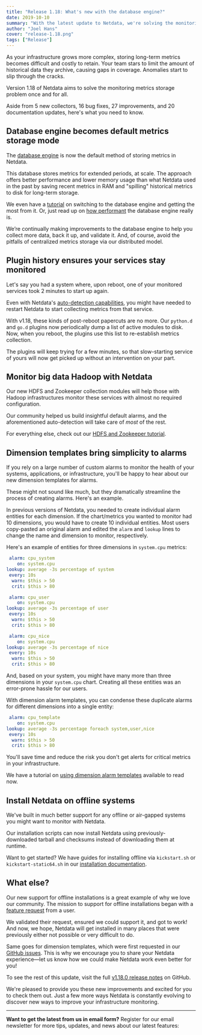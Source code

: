 ```yaml
---
title: "Release 1.18: What's new with the database engine?" 
date: 2019-10-10
summary: "With the latest update to Netdata, we're solving the monitoring metrics storage problem once and for all. Distributed metrics, smarter plugins, Hadoop monitoring, and offline installations." 
author: "Joel Hans" 
cover: "release-1.18.png" 
tags: ["Release"]
---
```


As your infrastructure grows more complex, storing long-term metrics becomes difficult and costly to retain. Your team
stars to limit the amount of historical data they archive, causing gaps in coverage. Anomalies start to slip through the
cracks.

Version 1.18 of Netdata aims to solve the monitoring metrics storage problem once and for all.

Aside from 5 new collectors, 16 bug fixes, 27 improvements, and 20 documentation updates, here's what you need to know.

<!--more-->

## Database engine becomes default metrics storage mode

The [database engine](https://docs.netdata.cloud/database/engine/) is now the default method of storing metrics in
Netdata. 

This database stores metrics for extended periods, at scale. The approach offers better performance and lower
memory usage than what Netdata used in the past by saving recent metrics in RAM and "spilling" historical metrics to
disk for long-term storage.

We even have a [tutorial](https://docs.netdata.cloud/docs/tutorials/longer-metrics-storage/) on switching to the
database engine and getting the most from it. Or, just read up on [how
performant](https://docs.netdata.cloud/database/engine/#evaluation) the database engine really is.

We’re continually making improvements to the database engine to help you collect more data, back it up, and validate it.
And, of course, avoid the pitfalls of centralized metrics storage via our distributed model.

## Plugin history ensures your services stay monitored

Let's say you had a system where, upon reboot, one of your monitored services took 2 minutes to start up again.

Even with Netdata's [auto-detection
capabilities](https://docs.netdata.cloud/docs/getting-started/#collect-data-from-more-sources), you might have needed to
restart Netdata to start collecting metrics from that service.

With v1.18, these kinds of post-reboot papercuts are no more. Our `python.d` and `go.d` plugins now periodically dump a
list of active modules to disk. Now, when you reboot, the plugins use this list to re-establish metrics collection.

The plugins will keep trying for a few minutes, so that slow-starting service of yours will now get picked up without an
intervention on your part.

## Monitor big data Hadoop with Netdata

Our new HDFS and Zookeeper collection modules will help those with Hadoop infrastructures monitor these services with
almost no required configuration. 

Our community helped us build insightful default alarms, and the aforementioned auto-detection will take care of _most_
of the rest.

For everything else, check out our [HDFS and Zookeeper
tutorial](https://docs.netdata.cloud/docs/tutorials/monitor-hadoop-cluster/).

## Dimension templates bring simplicity to alarms

If you rely on a large number of custom alarms to monitor the health of your systems, applications, or infrastructure,
you'll be happy to hear about our new dimension templates for alarms.

These might not sound like much, but they dramatically streamline the process of creating alarms. Here's an example.

In previous versions of Netdata, you needed to create individual alarm entities for each dimension. If the chart/metrics
you wanted to monitor had 10 dimensions, you would have to create 10 individual entities. Most users copy-pasted an
original alarm and edited the `alarm` and `lookup` lines to change the name and dimension to monitor, respectively.

Here's an example of entities for three dimensions in `system.cpu` metrics:

```yaml
 alarm: cpu_system
    on: system.cpu
lookup: average -3s percentage of system
 every: 10s
  warn: $this > 50
  crit: $this > 80

 alarm: cpu_user
    on: system.cpu
lookup: average -3s percentage of user
 every: 10s
  warn: $this > 50
  crit: $this > 80

 alarm: cpu_nice
    on: system.cpu
lookup: average -3s percentage of nice
 every: 10s
  warn: $this > 50
  crit: $this > 80
```

And, based on your system, you might have many more than three dimensions in your `system.cpu` chart. Creating all these
entities was an error-prone hassle for our users.

With dimension alarm templates, you can condense these duplicate alarms for different dimensions into a single entity:

```yaml
 alarm: cpu_template
    on: system.cpu
lookup: average -3s percentage foreach system,user,nice
 every: 10s
  warn: $this > 50
  crit: $this > 80
```

You'll save time and reduce the risk you don't get alerts for critical metrics in your infrastructure.

We have a tutorial on [using dimension alarm
templates](https://docs.netdata.cloud/docs/tutorials/dimension-alarm-templates/) available to read now.

## Install Netdata on offline systems

We've built in much better support for any offline or air-gapped systems you might want to monitor with Netdata.

Our installation scripts can now install Netdata using previously-downloaded tarball and checksums instead of downloading them at runtime.

Want to get started? We have guides for installing offline via `kickstart.sh` or `kickstart-static64.sh` in our [installation documentation](https://docs.netdata.cloud/packaging/installer/#offline-installations).

## What else?

Our new support for offline installations is a great example of why we love our community. The mission to support for
offline installations began with a [feature request](https://github.com/netdata/netdata/issues/6684) from a user. 

We validated their request, ensured we could support it, and got to work! And now, we hope, Netdata will get installed
in many places that were previously either not possible or very difficult to do.

Same goes for dimension templates, which were first requested in our [GitHub
issues](https://github.com/netdata/netdata/issues). This is why we encourage you to share your Netdata experience—let us
know how we could make Netdata work even better for you!

To see the rest of this update, visit the full [v1.18.0 release
notes](https://github.com/netdata/netdata/releases/tag/v1.18.0) on GitHub. 

We're pleased to provide you these new improvements and excited for you to check them out. Just a few more ways Netdata
is constantly evolving to discover new ways to improve your infrastructure monitoring.

---

**Want to get the latest from us in email form?** Register for our email newsletter for more tips, updates, and news
about our latest features:

<script charset="utf-8" type="text/javascript" src="//js.hsforms.net/forms/shell.js"></script>
<script>
  hbspt.forms.create({
    portalId: "4567453",
    formId: "6a20deb5-a1e6-4312-9c4d-f6862f947fe0"
});
</script>